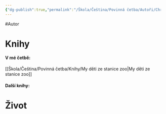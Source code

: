 ```yaml
---
{"dg-publish":true,"permalink":"/Škola/Čeština/Povinná četba/Autoři/Christiane F., Kai Hermann/","created":"2023-11-28T11:57:01.567+01:00","updated":"2024-03-13T18:28:15.328+01:00"}
---
```


#Autor 
# Knihy
#### V mé četbě:
[[Škola/Čeština/Povinná četba/Knihy/My děti ze stanice zoo\|My děti ze stanice zoo]]
#### Další knihy:

# Život


